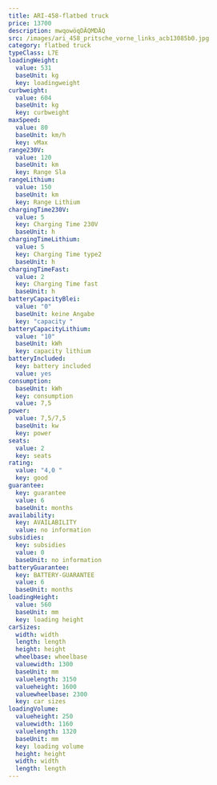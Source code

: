 ```yaml
---
title: ARI-458-flatbed truck
price: 13700
description: mwqowöqDÄQMDÄQ
src: /images/ari_458_pritsche_vorne_links_acb13085b0.jpg
category: flatbed truck
typeClass: L7E
loadingWeight:
  value: 531
  baseUnit: kg
  key: loadingweight
curbweight:
  value: 604
  baseUnit: kg
  key: curbweight
maxSpeed:
  value: 80
  baseUnit: km/h
  key: vMax
range230V:
  value: 120
  baseUnit: km
  key: Range Sla
rangeLithium:
  value: 150
  baseUnit: km
  key: Range Lithium
chargingTime230V:
  value: 5
  key: Charging Time 230V
  baseUnit: h
chargingTimeLithium:
  value: 5
  key: Charging Time type2
  baseUnit: h
chargingTimeFast:
  value: 2
  key: Charging Time fast
  baseUnit: h
batteryCapacityBlei:
  value: "0"
  baseUnit: keine Angabe
  key: "capacity "
batteryCapacityLithium:
  value: "10"
  baseUnit: kWh
  key: capacity lithium
batteryIncluded:
  key: battery included
  value: yes
consumption:
  baseUnit: kWh
  key: consumption
  value: 7,5
power:
  value: 7,5/7,5
  baseUnit: kw
  key: power
seats:
  value: 2
  key: seats
rating:
  value: "4,0 "
  key: good
guarantee:
  key: guarantee
  value: 6
  baseUnit: months
availability:
  key: AVAILABILITY
  value: no information
subsidies:
  key: subsidies
  value: 0
  baseUnit: no information
batteryGuarantee:
  key: BATTERY-GUARANTEE
  value: 6
  baseUnit: months
loadingHeight:
  value: 560
  baseUnit: mm
  key: loading height
carSizes:
  width: width
  length: length
  height: height
  wheelbase: wheelbase
  valuewidth: 1300
  baseUnit: mm
  valuelength: 3150
  valueheight: 1600
  valuewheelbase: 2300
  key: car sizes
loadingVolume:
  valueheight: 250
  valuewidth: 1160
  valuelength: 1320
  baseUnit: mm
  key: loading volume
  height: height
  width: width
  length: length
---
```

